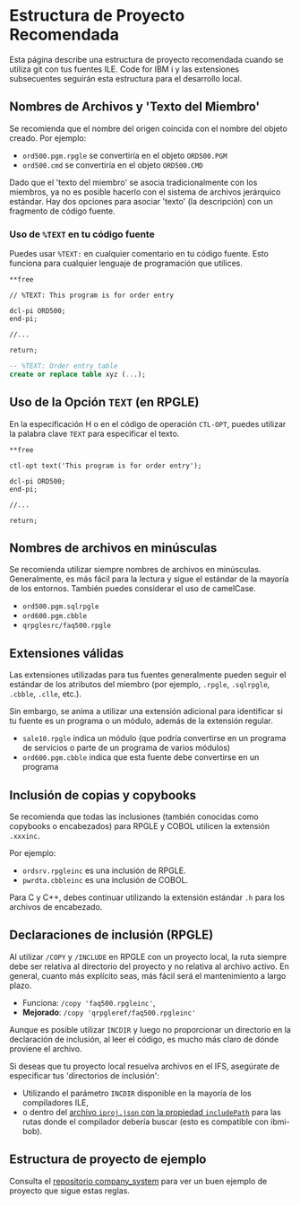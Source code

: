 # Estructura de Proyecto Recomendada

Esta página describe una estructura de proyecto recomendada cuando se utiliza git con tus fuentes ILE. Code for IBM i y las extensiones subsecuentes seguirán esta estructura para el desarrollo local.

## Nombres de Archivos y 'Texto del Miembro'

Se recomienda que el nombre del origen coincida con el nombre del objeto creado. Por ejemplo:

* `ord500.pgm.rpgle` se convertiría en el objeto `ORD500.PGM`
* `ord500.cmd` se convertiría en el objeto `ORD500.CMD`

Dado que el 'texto del miembro' se asocia tradicionalmente con los miembros, ya no es posible hacerlo con el sistema de archivos jerárquico estándar. Hay dos opciones para asociar 'texto' (la descripción) con un fragmento de código fuente.

### Uso de `%TEXT` en tu código fuente

Puedes usar `%TEXT:` en cualquier comentario en tu código fuente. Esto funciona para cualquier lenguaje de programación que utilices.


```rpgle
**free

// %TEXT: This program is for order entry

dcl-pi ORD500;
end-pi;

//...

return;
```

```sql
-- %TEXT: Order entry table
create or replace table xyz (...);
```

## Uso de la Opción `TEXT` (en RPGLE)

En la especificación H o en el código de operación `CTL-OPT`, puedes utilizar la palabra clave `TEXT` para especificar el texto.


```rpgle
**free

ctl-opt text('This program is for order entry');

dcl-pi ORD500;
end-pi;

//...

return;
```
## Nombres de archivos en minúsculas

Se recomienda utilizar siempre nombres de archivos en minúsculas. Generalmente, es más fácil para la lectura y sigue el estándar de la mayoría de los entornos. También puedes considerar el uso de camelCase.

- `ord500.pgm.sqlrpgle`
- `ord600.pgm.cbble`
- `qrpglesrc/faq500.rpgle`

## Extensiones válidas

Las extensiones utilizadas para tus fuentes generalmente pueden seguir el estándar de los atributos del miembro (por ejemplo, `.rpgle`, `.sqlrpgle`, `.cbble`, `.clle`, etc.).

Sin embargo, se anima a utilizar una extensión adicional para identificar si tu fuente es un programa o un módulo, además de la extensión regular.

- `sale10.rpgle` indica un módulo (que podría convertirse en un programa de servicios o parte de un programa de varios módulos)
- `ord600.pgm.cbble` indica que esta fuente debe convertirse en un programa

## Inclusión de copias y copybooks

Se recomienda que todas las inclusiones (también conocidas como copybooks o encabezados) para RPGLE y COBOL utilicen la extensión `.xxxinc`.

Por ejemplo:

- `ordsrv.rpgleinc` es una inclusión de RPGLE.
- `pwrdta.cbbleinc` es una inclusión de COBOL.

Para C y C++, debes continuar utilizando la extensión estándar `.h` para los archivos de encabezado.

## Declaraciones de inclusión (RPGLE)

Al utilizar `/COPY` y `/INCLUDE` en RPGLE con un proyecto local, la ruta siempre debe ser relativa al directorio del proyecto y no relativa al archivo activo. En general, cuanto más explícito seas, más fácil será el mantenimiento a largo plazo.

- Funciona: `/copy 'faq500.rpgleinc'`,
- **Mejorado**: `/copy 'qrpgleref/faq500.rpgleinc'`

Aunque es posible utilizar `INCDIR` y luego no proporcionar un directorio en la declaración de inclusión, al leer el código, es mucho más claro de dónde proviene el archivo.

Si deseas que tu proyecto local resuelva archivos en el IFS, asegúrate de especificar tus 'directorios de inclusión':

- Utilizando el parámetro `INCDIR` disponible en la mayoría de los compiladores ILE,
- o dentro del [archivo `iproj.json` con la propiedad `includePath`](https://ibm.github.io/vscode-ibmi-projectexplorer/#/pages/ibm-i-projects/iproj-json?id=includepath) para las rutas donde el compilador debería buscar (esto es compatible con ibmi-bob).

## Estructura de proyecto de ejemplo

Consulta el [repositorio company_system](https://github.com/worksofliam/company_system) para ver un buen ejemplo de proyecto que sigue estas reglas.

